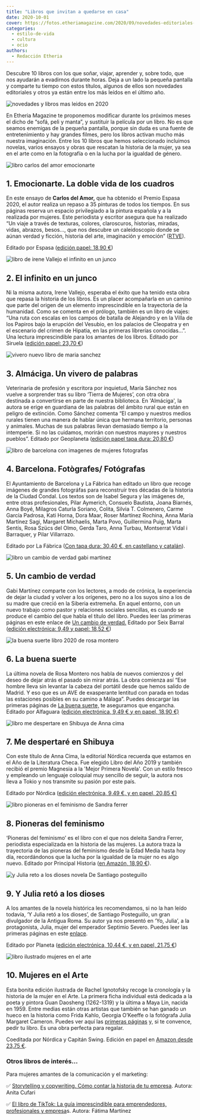 ```yaml
---
title: "Libros que invitan a quedarse en casa"
date: 2020-10-01
cover: https://fotos.etheriamagazine.com/2020/09/novedades-editoriales-2020.jpg
categories: 
  - estilo-de-vida
  - cultura
  - ocio
authors: 
  - Redacción Etheria
---
```


Descubre 10 libros con los que soñar, viajar, aprender y, sobre todo, que nos ayudarán a 
evadirnos durante horas. Deja a un lado la pequeña pantalla y comparte tu tiempo con 
estos títulos, algunos de ellos son novedades editoriales y otros ya están entre los más 
leídos en el último año. 

![novedades y libros mas leidos en 2020](https://fotos.etheriamagazine.com/2020/09/novedades-editoriales-2020.jpg "Disfruta del placer de la lectura este otoño. © Anthony Tran")

En Etheria Magazine te proponemos modificar durante los próximos meses el dicho de 
“sofá, peli y manta”, y sustituir la película por un libro. No es que seamos enemigas de 
la pequeña pantalla, porque sin duda es una fuente de entretenimiento y hay grandes 
filmes, pero los libros activan mucho más nuestra imaginación. Entre los 10 libros que 
hemos seleccionado incluimos novelas, varios ensayos y obras que rescatan la historia de 
la mujer, ya sea en el arte como en la fotografía o en la lucha por la igualdad de 
género. 

![libro carlos del amor emocionarte](https://fotos.etheriamagazine.com/2020/09/libros-2020-emocionarte-carlos-del-amor.jpg "'Emocionarte', Premio Espasa 2020.")

## 1\. Emocionarte. La doble vida de los cuadros

En este ensayo de **Carlos del Amor,** que ha obtenido el Premio Espasa 2020, el autor 
realiza un repaso a 35 pinturas de todos los tiempos. En sus páginas reserva un espacio 
privilegiado a la pintura española y a la realizada por mujeres. Este periodista y 
escritor asegura que ha realizado “Un viaje a través de texturas, colores, claroscuros, 
historias, miradas, vidas, abrazos, besos…, que nos descubre un caleidoscopio donde se 
aúnan verdad y ficción, historia del arte, imaginación y emoción” 
([RTVE](https://www.rtve.es/noticias/20200911/carlos-del-amor-premio-espasa-2020-su-ensayo-emocionarte-doble-vida-cuadros/2041943.shtml)). 

Editado por Espasa ([edición papel: 18,90 €](https://amzn.to/3kWtWLj)) 

![libro de irene Vallejo el infinito en un junco](https://fotos.etheriamagazine.com/2020/09/libros-2020-infinito-en-un-junco.jpg "'El infinito en un junco', una historia de libros para amantes del papel.")

## 2\. El infinito en un junco

Ni la misma autora, Irene Vallejo, esperaba el éxito que ha tenido esta obra que repasa 
la historia de los libros. Es un placer acompañarla en un camino que parte del origen de 
un elemento imprescindible en la trayectoria de la humanidad. Como se comenta en el 
prólogo, también es un libro de viajes: “Una ruta con escalas en los campos de batalla 
de Alejandro y en la Villa de los Papiros bajo la erupción del Vesubio, en los palacios 
de Cleopatra y en el escenario del crimen de Hipatia, en las primeras librerías 
conocidas…”. Una lectura imprescindible para los amantes de los libros. Editado por 
Siruela ([edición papel: 23,70 €](https://amzn.to/36fYi7m)) 

![vivero nuevo libro de maria sanchez](https://fotos.etheriamagazine.com/2020/09/libros-2020-Almaciga-maria-sanchez.jpg "'Almáciga. Un vivero de palabras de nuestro medio rural'.")

## 3\. Almáciga. Un vivero de palabras

Veterinaria de profesión y escritora por inquietud, María Sánchez nos vuelve a 
sorprender tras su libro ‘Tierra de Mujeres’, con otra obra destinada a convertirse en 
parte de nuestra biblioteca. En 'Almáciga', la autora se erige en guardiana de las 
palabras del ámbito rural que están en peligro de extinción. Como Sánchez comenta “El 
campo y nuestros medios rurales tienen una manera de hablar única que hermana 
territorio, personas y animales. Muchas de sus palabras llevan demasiado tiempo a la 
intemperie. Si no las cuidamos, morirán con nuestros mayores y nuestros pueblos”. 
Editado por Geoplaneta ([edición papel tapa dura: 20,80 €](https://amzn.to/3ik5jXr)) 

![libro de barcelona con imagenes de mujeres fotografas](https://fotos.etheriamagazine.com/2020/09/libros-2020-barcelona-mujeres-fotografas.jpg "'Barcelona. Fotógrafes/ Fotógrafas'.")

## 4\. Barcelona. Fotògrafes/ Fotógrafas

El Ayuntamiento de Barcelona y La Fábrica han editado un libro que recoge imágenes de 
grandes fotográfas para reconstruir tres décadas de la historia de la Ciudad Condal. Los 
textos son de Isabel Segura y las imágenes de, entre otras profesionales, Pilar 
Aymerich, Consuelo Bautista, Joana Biarnés, Anna Boyé, Milagros Caturla Soriano, Colita, 
Silvia T. Colmenero, Carme García Padrosa, Kati Horna, Dora Maar, Roser Martínez 
Rochina, Anna María Martínez Sagi, Margaret Michaelis, Marta Povo, Guillermina Puig, 
Marta Sentís, Rosa Szücs del Olmo, Gerda Taro, Anna Turbau, Montserrat Vidal i 
Barraquer, y Pilar Villarrazo. 

Editado por La Fábrica ([Con tapa dura: 30,40 €, en castellano y 
catalán](https://amzn.to/3cEmEc2)). 

![libro un cambio de verdad gabi martinez](https://fotos.etheriamagazine.com/2020/09/libros-2020-Un-cambio-de-verdad.jpg "'Un cambio de verdad' de Gabi Martínez.")

## 5\. Un cambio de verdad

Gabi Martínez comparte con los lectores, a modo de crónica, la experiencia de dejar la 
ciudad y volver a los orígenes, pero no a los suyos sino a los de su madre que creció en 
la Siberia extremeña. En aquel entorno, con un nuevo trabajo como pastor y relaciones 
sociales sencillas, es cuando se produce el cambio del que habla el título del libro. 
Puedes leer las primeras páginas en este enlace de [Un cambio de 
verdad.](https://static0planetadelibroscom.cdnstatics.com/libros_contenido_extra/44/43290_Un_cambio_de_verdad.pdf) 
Editado por Seix Barral ([edición electrónica: 9,49 y papel: 18,52 
€](https://amzn.to/2EK6dP6)) 

![la buena suerte libro 2020 de rosa montero](https://fotos.etheriamagazine.com/2020/09/libros-2020-la-buena-suerte.jpg "'La buena suerte', la nueva novela de Rosa Montero.")

## 6\. La buena suerte

La última novela de Rosa Montero nos habla de nuevos comienzos y del deseo de dejar 
atrás el pasado sin mirar atrás. La obra comienza así “Ese hombre lleva sin levantar la 
cabeza del portátil desde que hemos salido de Madrid. Y eso que es un AVE de exasperante 
lentitud con parada en todas las estaciones posibles en su camino a Málaga”. Puedes 
descargar las primeras páginas de [La buena 
suerte,](https://www.rosamontero.es/pdf/Primeras-paginas-La-buena-suerte.pdf) te 
aseguramos que engancha. Editado por Alfaguara ([edición electrónica, 9,49 € y en papel, 
18,90 €)](https://amzn.to/33dYdiN) 

![libro me despertare en Shibuya de Anna cima](https://fotos.etheriamagazine.com/2020/09/libros-checos-me-despertare-en-shibuya.jpg "'Me despertaré en Shibuya' ha ganado varios premios.")

## 7\. Me despertaré en Shibuya

Con este título de Anna Cima, la editorial Nórdica recuerda que estamos en el Año de la 
Literatura Checa. Fue elegido Libro del Año 2019 y también recibió el premio Magnesia a 
la 'Mejor Primera Novela'. Con un estilo fresco y empleando un lenguaje coloquial muy 
sencillo de seguir, la autora nos lleva a Tokio y nos transmite su pasión por este país. 

Editado por Nórdica ([edición electrónica, 9,49 €, y en papel, 20,85 
€)](https://amzn.to/33gg34O) 

![libro pioneras en el feminismo de Sandra ferrer](https://fotos.etheriamagazine.com/2020/09/libros-2020-pioneras-del-feminismo.jpg "'Pioneras en el feminismo', un libro necesario para entender la lucha por la igualdad.")

## 8\. Pioneras del feminismo

‘Pioneras del feminismo’ es el libro con el que nos deleita Sandra Ferrer, periodista 
especializada en la historia de las mujeres. La autora traza la trayectoria de las 
pioneras del feminismo desde la Edad Media hasta hoy día, recordándonos que la lucha por 
la igualdad de la mujer no es algo nuevo. Editado por Principal Historia ([en Amazón, 
18,90 €](https://amzn.to/33bIRex)). 

![y Julia reto a los dioses novela De Santiago posteguillo](https://fotos.etheriamagazine.com/2020/09/libros-2020-y-julia-reto-a-los-dioses.jpg "Novela histórica 'Y Julia retó a los dioses'")

## 9\. Y Julia retó a los dioses

A los amantes de la novela histórica les recomendamos, si no la han leído todavía, ‘Y 
Julia retó a los dioses’, de Santiago Posteguillo, un gran divulgador de la Antigua 
Roma. Su autor ya nos presentó en ‘Yo, Julia’, a la protagonista, Julia, mujer del 
emperador Septimio Severo. Puedes leer las primeras páginas en este 
[enlace](https://static0planetadelibroscom.cdnstatics.com/libros_contenido_extra/43/42519_1_Y_Julia_reto_a_los_dioses.pdf). 

Editado por Planeta ([edición electrónica, 10,44 €, y en papel, 21,75 
€](https://amzn.to/3jeAIvD)) 

![libro ilustrado mujeres en el arte](https://fotos.etheriamagazine.com/2020/09/nuevos-libros-Mujeres-en-el-arte.jpg "'Mujeres en el Arte. 50 intrépidas creadoras que inspiraron al mundo'.")

## 10\. Mujeres en el Arte

Esta bonita edición ilustrada de Rachel Ignotofsky recoge la cronología y la historia de 
la mujer en el Arte. La primera ficha individual está dedicada a la poeta y pintora Guan 
Daosheng (1262-1319) y la última a Maya Lin, nacida en 1959. Entre medias están otras 
artistas que también se han ganado un hueco en la historia como Frida Kahlo, Georgia 
O’Keeffe o la fotógrafa Julia Margaret Cameron. Puedes ver aquí las [primeras 
páginas](https://www.nordicalibros.com/wp-content/uploads/2020/09/mujeres-en-el-arte-interior_PRIMERAS.pdf) 
y, si te convence, pedir tu libro. Es una obra perfecta para regalar. 

Coeditada por Nórdica y Capitán Swing. Edición en papel en [Amazon desde 23,75 
€](https://amzn.to/2Scpmfu). 

### Otros libros de interés...

Para mujeres amantes de la comunicación y el marketing: 

✅ [Storytelling y copywriting. Cómo contar la historia de tu 
empresa](https://amzn.to/3tHijwD). Autora: Anita Cufari 

✅ [El libro de TikTok: La guía imprescindible para emprendedores, profesionales y 
empresa](https://amzn.to/3avveKx)s. Autora: Fátima Martínez
